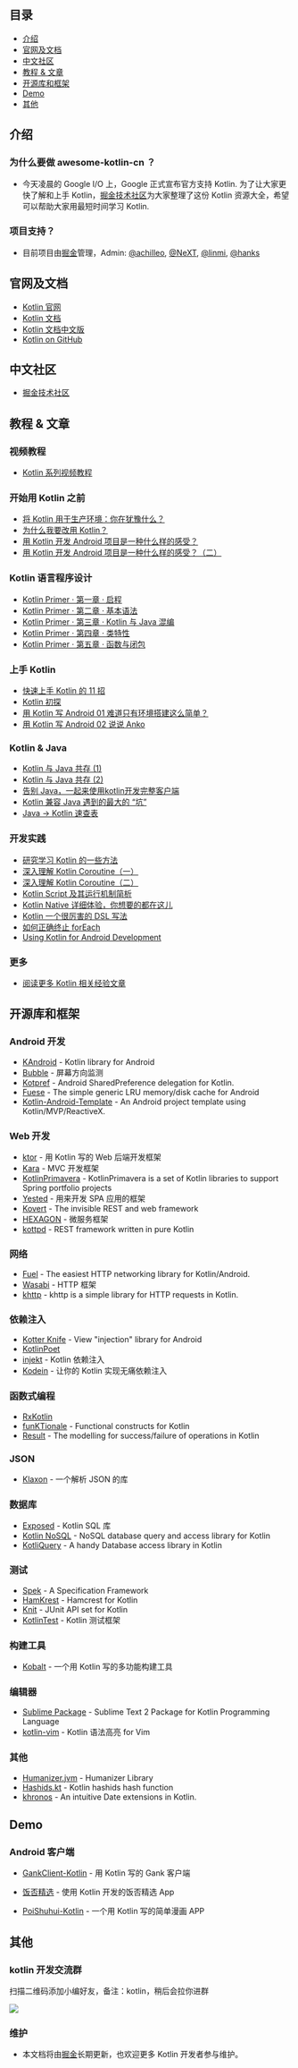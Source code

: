 ## 目录

- [介绍](#介绍)
- [官网及文档](#官网及文档)
- [中文社区](#中文社区)
- [教程 & 文章](#教程--文章)
- [开源库和框架](#开源库和框架)
- [Demo](#demo)
- [其他](#其他-1)


## 介绍

### 为什么要做 awesome-kotlin-cn ？

- 今天凌晨的 Google I/O 上，Google 正式宣布官方支持 Kotlin. 为了让大家更快了解和上手 Kotlin，[掘金技术社区](https://juejin.im)为大家整理了这份 Kotlin 资源大全，希望可以帮助大家用最短时间学习 Kotlin.

### 项目支持？

- 目前项目由[掘金](https://juejin.im)管理，Admin: [@achilleo](https://github.com/achilleo), [@NeXT](https://github.com/kingideayou), [@linmi](https://github.com/linmi), [@hanks](https://github.com/hanks-zyh)

## 官网及文档

- [Kotlin 官网](https://kotlinlang.org/)
- [Kotlin 文档](https://kotlinlang.org/docs/reference/)
- [Kotlin 文档中文版](http://www.kotlincn.net/docs/reference/)
- [Kotlin on GitHub](https://github.com/JetBrains/kotlin)


## 中文社区

- [掘金技术社区](https://juejin.im)


## 教程 & 文章

### 视频教程

- [Kotlin 系列视频教程](https://juejin.im/entry/584f37c4a22b9d0058ea1715/detail)

### 开始用 Kotlin 之前

- [将 Kotlin 用于生产环境：你在犹豫什么？](https://juejin.im/entry/591d6805a0bb9f005f22f33d/detail)
- [为什么我要改用 Kotlin？](https://juejin.im/entry/591ce8aca0bb9f005f1bedb6/detail)
- [用 Kotlin 开发 Android 项目是一种什么样的感受？](https://juejin.im/entry/58df4ef7a0bb9f0069e303c5/detail)
- [用 Kotlin 开发 Android 项目是一种什么样的感受？（二）](https://juejin.im/entry/58e4c1f22f301e0062275139/detail)

### Kotlin 语言程序设计

- [Kotlin Primer · 第一章 · 启程](https://juejin.im/entry/5893ff2f8d6d81006c4a9565/detail)
- [Kotlin Primer · 第二章 · 基本语法](https://juejin.im/entry/58955ed9b123db16a395cf9b/detail)
- [Kotlin Primer · 第三章 · Kotlin 与 Java 混编](https://juejin.im/entry/589aaab11b69e60059aa0b1e/detail)
- [Kotlin Primer · 第四章 · 类特性](https://juejin.im/entry/58b3d0ba8fd9c50063e142f8/detail)
- [Kotlin Primer · 第五章 · 函数与闭包](https://juejin.im/entry/58fcaab95c497d005800743c/detail)

### 上手 Kotlin

- [快速上手 Kotlin 的 11 招](https://juejin.im/entry/58c79d591b69e6006bebfd41/detail)
- [Kotlin 初探](https://juejin.im/post/59006ef95c497d00581a8d7c)
- [用 Kotlin 写 Android 01 难道只有环境搭建这么简单？](https://juejin.im/entry/587ce6198d6d810058d47242/detail)
- [用 Kotlin 写 Android 02 说说 Anko](https://juejin.im/entry/58857f978fd9c50067fc404d/detail)

### Kotlin & Java

- [Kotlin 与 Java 共存 (1)](https://juejin.im/entry/5858c87161ff4b006cb7a7e1/detail)
- [Kotlin 与 Java 共存 (2)](https://juejin.im/entry/5858c8f78d6d810065c21a2c/detail)
- [告别 Java，一起来使用kotlin开发完整客户端](https://juejin.im/post/583b042461ff4b007ecf00ff)
- [Kotlin 兼容 Java 遇到的最大的 “坑”](https://juejin.im/entry/58e19fd12f301e006214b88c/detail)
- [Java -> Kotlin 速查表](https://juejin.im/entry/59225a3ba0bb9f005f5e767e/detail)

### 开发实践

- [研究学习 Kotlin 的一些方法](https://juejin.im/entry/5910833eac502e0065523c34/detail)
- [深入理解 Kotlin Coroutine（一）](https://juejin.im/entry/588ff7cd2f301e0069fd4fec/detail)
- [深入理解 Kotlin Coroutine（二）](https://juejin.im/entry/58985f392f301e0069195409/detail)
- [Kotlin Script 及其运行机制简析](https://juejin.im/entry/58c79d20a22b9d0058baba9a/detail)
- [Kotlin Native 详细体验，你想要的都在这儿](https://juejin.im/entry/58f42b595c497d006c940e12/detail)
- [Kotlin 一个很厉害的 DSL 写法](https://juejin.im/entry/591adc7ca0bb9f005f079bcd/detail)
- [如何正确终止 forEach](https://juejin.im/post/58fd31dd8d6d8100589813bf)
- [Using Kotlin for Android Development](http://itangqi.me/2017/03/28/using-kotlin-for-android-development/)

### 更多

- [阅读更多 Kotlin 相关经验文章](https://juejin.im/tag/Kotlin)


## 开源库和框架

### Android 开发

- [KAndroid](https://github.com/pawegio/KAndroid) - Kotlin library for Android
- [Bubble](https://github.com/TouK/bubble) - 屏幕方向监测
- [Kotpref](https://github.com/chibatching/Kotpref) - Android SharedPreference delegation for Kotlin.
- [Fuese](https://github.com/kittinunf/Fuse) - The simple generic LRU memory/disk cache for Android
- [Kotlin-Android-Template](https://github.com/nekocode/Kotlin-Android-Template) - An Android project template using Kotlin/MVP/ReactiveX.

### Web 开发

- [ktor](https://github.com/Kotlin/ktor) - 用 Kotlin 写的 Web 后端开发框架
- [Kara](http://karaframework.com/) - MVC 开发框架
- [KotlinPrimavera](https://github.com/MarioAriasC/KotlinPrimavera) - KotlinPrimavera is a set of Kotlin libraries to support Spring portfolio projects
- [Yested](https://github.com/jean79/yested) - 用来开发 SPA 应用的框架
- [Kovert](https://github.com/kohesive/kovert) - The invisible REST and web framework
- [HEXAGON](https://github.com/jaguililla/hexagon) - 微服务框架
- [kottpd](https://github.com/gimlet2/kottpd) - REST framework written in pure Kotlin

### 网络

- [Fuel](https://github.com/kittinunf/Fuel) - The easiest HTTP networking library for Kotlin/Android.
- [Wasabi](https://github.com/wasabifx/wasabi) - HTTP 框架
- [khttp](https://github.com/jkcclemens/khttp) - khttp is a simple library for HTTP requests in Kotlin.

### 依赖注入

- [Kotter Knife](https://github.com/JakeWharton/kotterknife) - View "injection" library for Android
- [KotlinPoet](https://github.com/square/kotlinpoet)
- [injekt](https://github.com/kohesive/injekt) - Kotlin 依赖注入
- [Kodein](https://github.com/SalomonBrys/Kodein) - 让你的 Kotlin 实现无痛依赖注入

### 函数式编程

- [RxKotlin](https://github.com/ReactiveX/RxKotlin)
- [funKTionale](https://github.com/MarioAriasC/funKTionale) - Functional constructs for Kotlin
- [Result](https://github.com/kittinunf/Result) - The modelling for success/failure of operations in Kotlin

### JSON

- [Klaxon](https://github.com/cbeust/klaxon) - 一个解析 JSON 的库

### 数据库

- [Exposed](https://github.com/JetBrains/Exposed) - Kotlin SQL 库
- [Kotlin NoSQL](https://github.com/cheptsov/kotlin-nosql) - NoSQL database query and access library for Kotlin
- [KotliQuery](https://github.com/seratch/kotliquery) - A handy Database access library in Kotlin

### 测试

- [Spek](http://spekframework.org/) - 	A Specification Framework
- [HamKrest](https://github.com/npryce/hamkrest) - Hamcrest for Kotlin
- [Knit](https://github.com/ntaro/knit) - JUnit API set for Kotlin
- [KotlinTest](https://github.com/kotlintest/kotlintest) - Kotlin 测试框架

### 构建工具

- [Kobalt](http://beust.com/kobalt/home/index.html) - 一个用 Kotlin 写的多功能构建工具

### 编辑器

- [Sublime Package](https://github.com/vkostyukov/kotlin-sublime-package) - Sublime Text 2 Package for Kotlin Programming Language
- [kotlin-vim](https://github.com/udalov/kotlin-vim) - Kotlin 语法高亮 for Vim

### 其他

- [Humanizer.jvm](https://github.com/MehdiK/Humanizer.jvm) - Humanizer Library
- [Hashids.kt](https://github.com/leprosus/kotlin-hashids) - Kotlin hashids hash function
- [khronos](https://github.com/hotchemi/khronos) - An intuitive Date extensions in Kotlin.


## Demo

### Android 客户端

- [GankClient-Kotlin](https://github.com/githubwing/GankClient-Kotlin) - 用 Kotlin 写的 Gank 客户端

- [饭否精选](https://github.com/TonnyL/FanfouHandpick) - 使用 Kotlin 开发的饭否精选 App

- [PoiShuhui-Kotlin](https://github.com/wuapnjie/PoiShuhui-Kotlin) - 一个用 Kotlin 写的简单漫画 APP


## 其他

### kotlin 开发交流群

扫描二维码添加小编好友，备注：kotlin，稍后会拉你进群

![](https://dn-mhke0kuv.qbox.me/016f2eba0480afefc381.jpeg)

### 维护

- 本文档将由[掘金](https://juejin.im)长期更新，也欢迎更多 Kotlin 开发者参与维护。
